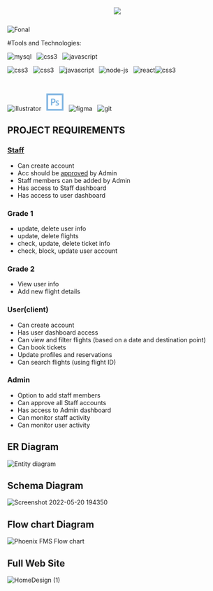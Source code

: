 
<h1 align="center"><img src="https://user-images.githubusercontent.com/87765555/169574300-8dc5cefc-c1c4-4471-b8c2-5200a2546960.png" width="400px"></h1>




  
![Fonal](https://user-images.githubusercontent.com/87765555/169575365-7c3cd1e2-a855-4897-9677-0d277cfe6986.png)


  #Tools and Technologies:


 
 <p align="left">  
 <img src="https://thepiguy.altervista.org/wp-content/uploads/2017/06/mysql-logo.jpg" alt="mysql" width="70"/>&nbsp;&nbsp;
 <img src="https://www.vectorlogo.zone/logos/java/java-vertical.svg" alt="css3" height="50"/>&nbsp;&nbsp;
 <img src="https://www.vectorlogo.zone/logos/springio/springio-ar21.svg" alt="javascript" height="40"/>&nbsp;&nbsp;
 
 </p>
 <p align="left">  
 <img src="https://www.vectorlogo.zone/logos/w3_html5/w3_html5-icon.svg" alt="css3" width="40" height="40"/>&nbsp;&nbsp;
 <img src="https://www.vectorlogo.zone/logos/w3_css/w3_css-icon.svg" alt="css3" width="40" height="40"/>&nbsp;&nbsp;
 <img src="https://cdn.iconscout.com/icon/free/png-512/javascript-2752148-2284965.png" alt="javascript" height="40"/>&nbsp;&nbsp;
 <img src="https://upload.wikimedia.org/wikipedia/commons/d/d9/Node.js_logo.svg" alt="node-js" width="50"/>&nbsp;&nbsp;
 <img src="https://encrypted-tbn0.gstatic.com/images?q=tbn:ANd9GcTOPJvR-kaQcRrzFQikt6g94ZSNoXHAW1vtrDuHuzHROHyf6RWRAiL-Y1BRWnVZShZEmT8&usqp=CAU" alt="react" width="42" /><img src="https://www.vectorlogo.zone/logos/tailwindcss/tailwindcss-ar21.svg" alt="css3"/>
 </p><br>
 <p align="left">  
  <img src="https://www.vectorlogo.zone/logos/adobe_illustrator/adobe_illustrator-icon.svg" alt="illustrator" width="40" height="40"/>&nbsp;&nbsp;
  <img src="https://raw.githubusercontent.com/devicons/devicon/master/icons/photoshop/photoshop-line.svg" alt="photoshop" width="40" height="40"/>&nbsp;&nbsp;
  <img src="https://www.vectorlogo.zone/logos/figma/figma-icon.svg" alt="figma" width="40" height="40"/>&nbsp;&nbsp;
  <img src="https://www.vectorlogo.zone/logos/git-scm/git-scm-icon.svg" alt="git" width="40" height="40"/>&nbsp;&nbsp;
  
 </p>



## PROJECT REQUIREMENTS 
### <u>Staff</u>
* Can create account
* Acc should be <u>approved</u> by Admin
* Staff members can be added by Admin
* Has access to Staff dashboard
* Has access to user dashboard
### Grade 1
* update, delete user info
* update, delete flights
* check, update, delete ticket info
* check, block, update user account
### Grade 2
* View user info
* Add new flight details
### User(client)
* Can create account
* Has user dashboard access
* Can view and filter flights (based on a date and destination point)
* Can book tickets
* Update profiles and reservations
* Can search flights (using flight ID)
### Admin
* Option to add staff members
* Can approve all Staff accounts
* Has access to Admin dashboard
* Can monitor staff activity
* Can monitor user activity




## ER Diagram

![Entity diagram](https://user-images.githubusercontent.com/87765555/169546456-c01ea0a1-9b00-444b-81de-b28266adadaa.jpg)

## Schema Diagram

![Screenshot 2022-05-20 194350](https://user-images.githubusercontent.com/87765555/169546939-c9600f46-e78f-46f4-a974-a98c1d858e7f.png)
## Flow chart Diagram

![Phoenix FMS Flow chart](https://user-images.githubusercontent.com/87765555/169551431-b10d6ef4-1731-43ee-8084-50ee4d6f4d9e.jpg)
## Full Web Site
![HomeDesign (1)](https://user-images.githubusercontent.com/87765555/169551888-d99ec1d5-0049-4d6c-b022-044253a98eef.png)









